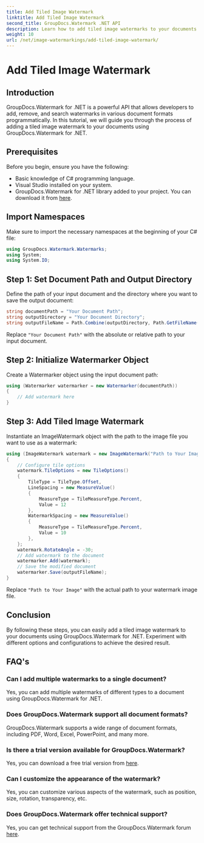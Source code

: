 ```yaml
---
title: Add Tiled Image Watermark
linktitle: Add Tiled Image Watermark
second_title: GroupDocs.Watermark .NET API
description: Learn how to add tiled image watermarks to your documents using GroupDocs.Watermark for .NET. Easy, efficient, and customizable.
weight: 10
url: /net/image-watermarkings/add-tiled-image-watermark/
---
```


# Add Tiled Image Watermark

## Introduction
GroupDocs.Watermark for .NET is a powerful API that allows developers to add, remove, and search watermarks in various document formats programmatically. In this tutorial, we will guide you through the process of adding a tiled image watermark to your documents using GroupDocs.Watermark for .NET.
## Prerequisites
Before you begin, ensure you have the following:
- Basic knowledge of C# programming language.
- Visual Studio installed on your system.
- GroupDocs.Watermark for .NET library added to your project. You can download it from [here](https://releases.groupdocs.com/Watermark/net/).

## Import Namespaces
Make sure to import the necessary namespaces at the beginning of your C# file:
```csharp
using GroupDocs.Watermark.Watermarks;
using System;
using System.IO;
```
## Step 1: Set Document Path and Output Directory
Define the path of your input document and the directory where you want to save the output document:
```csharp
string documentPath = "Your Document Path";
string outputDirectory = "Your Document Directory";
string outputFileName = Path.Combine(outputDirectory, Path.GetFileName(documentPath));
```
Replace `"Your Document Path"` with the absolute or relative path to your input document.
## Step 2: Initialize Watermarker Object
Create a Watermarker object using the input document path:
```csharp
using (Watermarker watermarker = new Watermarker(documentPath))
{
    // Add watermark here
}
```
## Step 3: Add Tiled Image Watermark
Instantiate an ImageWatermark object with the path to the image file you want to use as a watermark:
```csharp
using (ImageWatermark watermark = new ImageWatermark("Path to Your Image"))
{
    // Configure tile options
    watermark.TileOptions = new TileOptions()
    {
        TileType = TileType.Offset,
        LineSpacing = new MeasureValue()
        {
            MeasureType = TileMeasureType.Percent,
            Value = 12
        },
        WatermarkSpacing = new MeasureValue()
        {
            MeasureType = TileMeasureType.Percent,
            Value = 10
        },
    };
    watermark.RotateAngle = -30;
    // Add watermark to the document
    watermarker.Add(watermark);
    // Save the modified document
    watermarker.Save(outputFileName);
}
```
Replace `"Path to Your Image"` with the actual path to your watermark image file.

## Conclusion
By following these steps, you can easily add a tiled image watermark to your documents using GroupDocs.Watermark for .NET. Experiment with different options and configurations to achieve the desired result.
## FAQ's
### Can I add multiple watermarks to a single document?
Yes, you can add multiple watermarks of different types to a document using GroupDocs.Watermark for .NET.
### Does GroupDocs.Watermark support all document formats?
GroupDocs.Watermark supports a wide range of document formats, including PDF, Word, Excel, PowerPoint, and many more.
### Is there a trial version available for GroupDocs.Watermark?
Yes, you can download a free trial version from [here](https://releases.groupdocs.com/).
### Can I customize the appearance of the watermark?
Yes, you can customize various aspects of the watermark, such as position, size, rotation, transparency, etc.
### Does GroupDocs.Watermark offer technical support?
Yes, you can get technical support from the GroupDocs.Watermark forum [here](https://forum.groupdocs.com/c/watermark/19).
